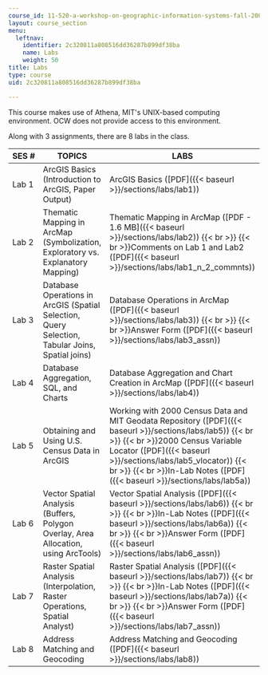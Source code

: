 ```yaml
---
course_id: 11-520-a-workshop-on-geographic-information-systems-fall-2005
layout: course_section
menu:
  leftnav:
    identifier: 2c320811a808516dd36287b899df38ba
    name: Labs
    weight: 50
title: Labs
type: course
uid: 2c320811a808516dd36287b899df38ba

---
```


This course makes use of Athena, MIT's UNIX-based computing environment. OCW does not provide access to this environment.

Along with 3 assignments, there are 8 labs in the class.

| SES # | TOPICS | LABS |
| --- | --- | --- |
| Lab 1 | ArcGIS Basics (Introduction to ArcGIS, Paper Output) | ArcGIS Basics ([PDF]({{< baseurl >}}/sections/labs/lab1)) |
| Lab 2 | Thematic Mapping in ArcMap (Symbolization, Exploratory vs. Explanatory Mapping) | Thematic Mapping in ArcMap ([PDF - 1.6 MB]({{< baseurl >}}/sections/labs/lab2))  {{< br >}}  {{< br >}}Comments on Lab 1 and Lab2 ([PDF]({{< baseurl >}}/sections/labs/lab1_n_2_commnts)) |
| Lab 3 | Database Operations in ArcGIS (Spatial Selection, Query Selection, Tabular Joins, Spatial joins) | Database Operations in ArcMap ([PDF]({{< baseurl >}}/sections/labs/lab3))  {{< br >}}  {{< br >}}Answer Form ([PDF]({{< baseurl >}}/sections/labs/lab3_assn)) |
| Lab 4 | Database Aggregation, SQL, and Charts | Database Aggregation and Chart Creation in ArcMap ([PDF]({{< baseurl >}}/sections/labs/lab4)) |
| Lab 5 | Obtaining and Using U.S. Census Data in ArcGIS | Working with 2000 Census Data and MIT Geodata Repository ([PDF]({{< baseurl >}}/sections/labs/lab5))  {{< br >}}  {{< br >}}2000 Census Variable Locator ([PDF]({{< baseurl >}}/sections/labs/lab5_vlocator))  {{< br >}}  {{< br >}}In-Lab Notes ([PDF]({{< baseurl >}}/sections/labs/lab5a)) |
| Lab 6 | Vector Spatial Analysis (Buffers, Polygon Overlay, Area Allocation, using ArcTools) | Vector Spatial Analysis ([PDF]({{< baseurl >}}/sections/labs/lab6))  {{< br >}}  {{< br >}}In-Lab Notes ([PDF]({{< baseurl >}}/sections/labs/lab6a))  {{< br >}}  {{< br >}}Answer Form ([PDF]({{< baseurl >}}/sections/labs/lab6_assn)) |
| Lab 7 | Raster Spatial Analysis (Interpolation, Raster Operations, Spatial Analyst) | Raster Spatial Analysis ([PDF]({{< baseurl >}}/sections/labs/lab7))  {{< br >}}  {{< br >}}In-Lab Notes ([PDF]({{< baseurl >}}/sections/labs/lab7a))  {{< br >}}  {{< br >}}Answer Form ([PDF]({{< baseurl >}}/sections/labs/lab7_assn)) |
| Lab 8 | Address Matching and Geocoding | Address Matching and Geocoding ([PDF]({{< baseurl >}}/sections/labs/lab8))